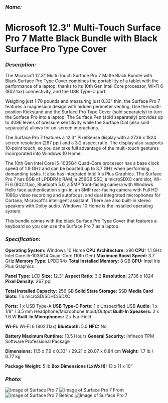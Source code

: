 ### _Name:_

# Microsoft 12.3" Multi-Touch Surface Pro 7 Matte Black Bundle with Black Surface Pro Type Cover

### _Description:_

The Microsoft 12.3" Multi-Touch Surface Pro 7 Matte Black Bundle with Black Surface Pro Type Cover combines the portability of a tablet with the performance of a laptop, thanks to its 10th Gen Intel Core processor, Wi-Fi 6 (802.1ax) connectivity, and the USB Type-C port.

Weighing just 1.70 pounds and measuring just 0.33" thin, the Surface Pro 7 features a magnesium design with hidden perimeter venting. Use the multi-position Kickstand and the Surface Pro Type Cover (sold separately) to turn the Surface Pro into a laptop. The Surface Pen (sold separately) provides up to 4096 levels of pressure sensitivity while the Surface Dial (also sold separately) allows for on-screen interactions.

The Surface Pro 7 features a 12.3" PixelSense display with a 2736 x 1824 screen resolution (267 ppi) and a 3:2 aspect ratio. The display also supports 10-point touch, so you can take full advantage of the multi-touch gestures incorporated into Windows 10 Home.

The 10th Gen Intel Core i5-1035G4 Quad-Core processor has a base clock speed of 1.9 GHz and can be boosted up to 3.7 GHz when performing demanding tasks. It also has integrated Intel Iris Plus Graphics. The Surface Pro 7 has 8GB of LPDDR4x RAM, a 256GB SSD, a microSDXC card slot, Wi-Fi 6 (802.11ax), Bluetooth 5.0, a 5MP front-facing camera with Windows Hello face authentication sign-in, an 8MP rear-facing camera with Full HD 1080p video recording and autofocus, and dual integrated microphones for Cortana, Microsoft's intelligent assistant. There are also built-in stereo speakers with Dolby audio. Windows 10 Home is the installed operating system.

This bundle comes with the black Surface Pro Type Cover that features a keyboard so you can use the Surface Pro 7 as a laptop.

### _Specification:_

**Operating System:** Windows 10 Home
**CPU Architecture:** x86
**CPU:** 1.1 GHz Intel Core i5-1035G4 Quad-Core (10th Gen)
**Maximum Boost Speed:** 3.7 GHz
**Memory Type:** LPDDR4x
**Total Installed Memory:** 8 GB
**GPU:** Intel Iris Plus Graphics

**Panel Type:** LCD
**Size:** 12.3"
**Aspect Ratio:** 3:2
**Resolution:** 2736 x 1824
**Pixel Density:** 267 ppi

**Total Installed Capacity:** 256 GB
**Solid State Storage:** SSD
**Media Card Slots:** 1 x microSD/SDHC/SDXC

**Ports:** 1 x USB Type-A
**USB Type-C Ports:** 1 x Unspecified USB
**Audio:** 1 x 1/8" / 3.5 mm Headphone/Microphone Input/Output
**Built-In Speakers:** 2 x 1.6 W
**Built-In Microphones:** 2 x Far-Field

**Wi-Fi:** Wi-Fi 6 (802.11ax)
**Bluetooth:** 5.0
**NFC:** No

**Battery Maximum Runtime:** 10.5 Hours
**General Security:** Infineon TPM Software Professional Package

**Dimensions:** 11.5 x 7.9 x 0.33" / 29.21 x 20.07 x 0.84 cm
**Weight:** 1.7 lb / 0.77 kg

**Package Weight:** 5 lb
**Box Dimensions (LxWxH):** 13 x 11 x 10"

### _Photo:_

![Image of Surface Pro 7](https://static.bhphoto.com/images/images500x500/microsoft_qwv_00007_12_3_multi_touch_surface_pro_1573476274_1506679.jpg)
![Image of Surface Pro 7 Front](https://static.bhphoto.com/images/multiple_images/images500x500/1573476344_IMG_1274118.jpg)
![Image of Surface Pro 7 Behind](https://static.bhphoto.com/images/multiple_images/images500x500/1573476344_IMG_1274119.jpg)
![Image of Surface Pro 7](https://static.bhphoto.com/images/multiple_images/images500x500/1573476344_IMG_1274117.jpg)